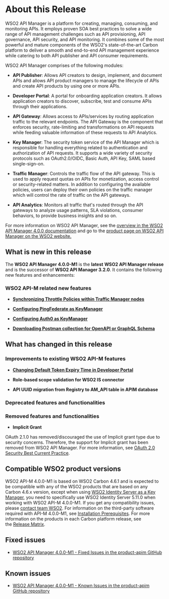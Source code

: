 # About this Release

WSO2 API Manager is a platform for creating, managing, consuming, and monitoring APIs. It employs proven SOA best practices to solve a wide range of API management challenges such as API provisioning, API governance, API security, and API monitoring. It combines some of the most powerful and mature components of the WSO2's state-of-the-art Carbon platform to deliver a smooth and end-to-end API management experience while catering to both API publisher and API consumer requirements.

WSO2 API Manager comprises of the following modules:

- **API Publisher**: Allows API creators to design, implement, and document APIs and allows API product managers to manage the lifecycle of APIs and create API products by using one or more APIs.

- **Developer Portal**: A portal for onboarding application creators. It allows application creators to discover, subscribe, test and consume APIs through their applications.

- **API Gateway**: Allows access to APIs/services by routing application traffic to the relevant endpoints. The API Gateway is the component that enforces security, rate-limiting and transformations on API requests while feeding valuable information of these requests to API Analytics.

- **Key Manager**: The security token service of the API Manager which is responsible for handling everything related to authentication and authorization of API requests. It supports a wide variety of security protocols such as OAuth2.0/OIDC, Basic Auth, API Key, SAML based single-sign-on.

- **Traffic Manager**: Controls the traffic flow of the API gateway. This is used to apply request quotas on APIs for monetization, access control or security-related matters. In addition to configuring the available policies, users can deploy their own policies on the traffic manager which will control the rate of traffic on the API gateways.

- **API Analytics**: Monitors all traffic that's routed through the API gateways to analyze usage patterns, SLA violations, consumer behaviors, to provide business insights and so on.


For more information on WSO2 API Manager, see the [overview in the WSO2 API Manager 4.0.0 documentation]({{base_path}}/getting-started/overview/) and go to the [product page on WSO2 API Manager on the WSO2 website.](https://wso2.com/api-management/)

## What is new in this release

The **WSO2 API Manager 4.0.0-M1** is the **latest** **WSO2 API Manager release** and is the successor of **WSO2 API Manager 3.2.0**. It contains the following new features and enhancements:

### WSO2 API-M related new features

- **[Synchronizing Throttle Policies within Traffic Manager nodes]({{base_path}}/install-and-setup/setup/distributed-deployment/deploying-wso2-api-m-in-a-distributed-setup/#step-62-configure-and-start-the-traffic-manager)**

- **[Configuring PingFederate as KeyManager]({{base_path}}/administer/key-managers/configure-pingfederate-connector/)**

- **[Configuring Auth0 as KeyManager]({{base_path}}/administer/key-managers/configure-auth0-connector/)**

- **[Downloading Postman collection for OpenAPI or GraphQL Schema]({{base_path}}/consume-api/invoke-apis/invoke-apis-using-tools/try-out-using-postman/)**

## What has changed in this release
### Improvements to existing WSO2 API-M features

- **[Changing Default Token Expiry Time in Developer Portal]({{base_path}}/learn/consume-api/manage-application/generate-keys/obtain-access-token/changing-the-default-token-expiration-time/)**

- **Role-based scope validation for WSO2 IS connector**

- **API UUID migration from Registry to AM_API table in APIM database**

### Deprecated features and functionalities

### Removed features and functionalities

- **Implicit Grant**

OAuth 2.1.0 has removed/discouraged the use of Implicit grant type due to security concerns. Therefore, the support for Implicit grant has been removed from WSO2 API Manager. For more information, see [OAuth 2.0 Security Best Current Practice](https://tools.ietf.org/html/draft-ietf-oauth-security-topics-14#section-2.1.2).

## Compatible WSO2 product versions

WSO2 API-M 4.0.0-M1 is based on WSO2 Carbon 4.6.1 and is expected to be compatible with any of the WSO2 products that are based on any Carbon 4.6.x version, except when using [WSO2 Identity Server as a Key Manager]({{base_path}}/install-and-setup/setup/distributed-deployment/configuring-wso2-identity-server-as-a-key-manager/), you need to specifically use WSO2 Identity Server 5.11.0 when working with WSO2 API-M 4.0.0-M1. If you get any compatibility issues, please [contact team WSO2](http://wso2.com/support/). For information on the third-party software required with API-M 4.0.0-M1, see [Installation Prerequisites]({{base_path}}/install-and-setup/installation-guide/installation-prerequisites/). For more information on the products in each Carbon platform release, see the [Release Matrix](http://wso2.com/products/carbon/release-matrix/).

## Fixed issues

-   [WSO2 API Manager 4.0.0-M1 - Fixed Issues in the product-apim GitHub repository](https://github.com/wso2/product-apim/milestone/84?closed=1)

## Known issues

-   [WSO2 API Manager 4.0.0-M1 - Known Issues in the product-apim GitHub repository](https://github.com/wso2/product-apim/issues)
